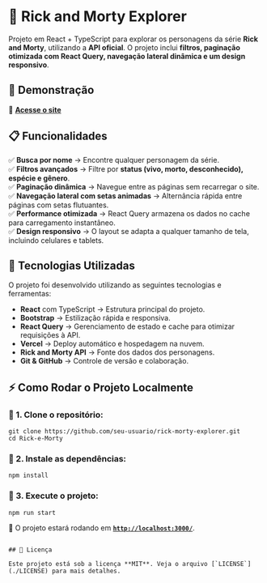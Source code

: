 # 🚀 Rick and Morty Explorer

Projeto em React + TypeScript para explorar os personagens da série **Rick and Morty**, utilizando a **API oficial**. O projeto inclui **filtros, paginação otimizada com React Query, navegação lateral dinâmica e um design responsivo**.

## 📸 Demonstração

🔗 **[Acesse o site](https://seu-projeto.vercel.app/)**

## 📋 Funcionalidades

✅ **Busca por nome** → Encontre qualquer personagem da série.  
✅ **Filtros avançados** → Filtre por **status (vivo, morto, desconhecido), espécie e gênero**.  
✅ **Paginação dinâmica** → Navegue entre as páginas sem recarregar o site.  
✅ **Navegação lateral com setas animadas** → Alternância rápida entre páginas com setas flutuantes.  
✅ **Performance otimizada** → React Query armazena os dados no cache para carregamento instantâneo.  
✅ **Design responsivo** → O layout se adapta a qualquer tamanho de tela, incluindo celulares e tablets.

## 🚀 Tecnologias Utilizadas

O projeto foi desenvolvido utilizando as seguintes tecnologias e ferramentas:

- **React** com TypeScript → Estrutura principal do projeto.
- **Bootstrap** → Estilização rápida e responsiva.
- **React Query** → Gerenciamento de estado e cache para otimizar requisições à API.
- **Vercel** → Deploy automático e hospedagem na nuvem.
- **Rick and Morty API** → Fonte dos dados dos personagens.
- **Git & GitHub** → Controle de versão e colaboração.

## ⚡ Como Rodar o Projeto Localmente

### 🔹 1. Clone o repositório:

```
git clone https://github.com/seu-usuario/rick-morty-explorer.git
cd Rick-e-Morty
```

### 🔹 2. Instale as dependências:

```
npm install
```

### 🔹 3. Execute o projeto:

```
npm run start
```

📌 O projeto estará rodando em **[`http://localhost:3000/`](http://localhost:3000)**.

```

## 📜 Licença

Este projeto está sob a licença **MIT**. Veja o arquivo [`LICENSE`](./LICENSE) para mais detalhes.
```
